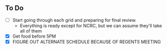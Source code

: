 ## To Do
- [ ] Start going through each grid and preparing for final review.
	- Everything is ready except for NCRC, but we can assume they'll take all of them
- [x] Get food before 5PM
- [x] FIGURE OUT ALTERNATE SCHEDULE BECAUSE OF REGENTS MEETING